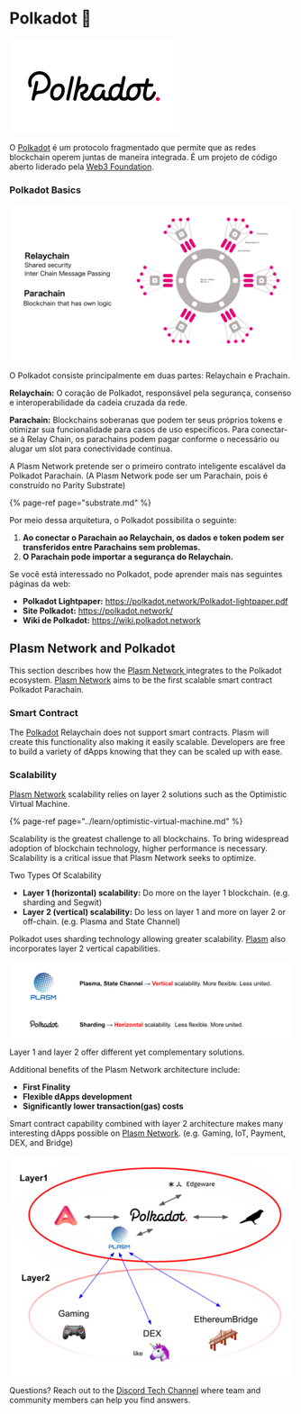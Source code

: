 # Polkadot 🔴

![](../.gitbook/assets/sukurnshotto-2020-06-07-221155png.png)

O [Polkadot](https://polkadot.network/) é um protocolo fragmentado que permite que as redes blockchain operem juntas de maneira integrada. É um projeto de código aberto liderado pela [Web3 Foundation](https://web3.foundation/).

### Polkadot Basics

![](../.gitbook/assets/sukurnshotto-2020-06-07-230056png.png)

O Polkadot consiste principalmente em duas partes: Relaychain e Prachain.

 **Relaychain:** O coração de Polkadot, responsável pela segurança, consenso e interoperabilidade da cadeia cruzada da rede.

 **Parachain:** Blockchains soberanas que podem ter seus próprios tokens e otimizar sua funcionalidade para casos de uso específicos. Para conectar-se à Relay Chain, os parachains podem pagar conforme o necessário ou alugar um slot para conectividade contínua.

A Plasm Network pretende ser o primeiro contrato inteligente escalável da Polkadot Parachain. \(A Plasm Network pode ser um Parachain, pois é construído no Parity Substrate\)

{% page-ref page="substrate.md" %}

Por meio dessa arquitetura, o Polkadot possibilita o seguinte:

1. **Ao conectar o Parachain ao Relaychain, os dados e token podem ser transferidos entre Parachains sem problemas.**
2. **O Parachain pode importar a segurança do Relaychain.**

Se você está interessado no Polkadot, pode aprender mais nas seguintes páginas da web:

* **Polkadot Lightpaper:** https://polkadot.network/Polkadot-lightpaper.pdf
* **Site Polkadot:** https://polkadot.network/
* **Wiki de Polkadot:** https://wiki.polkadot.network

## Plasm Network and Polkadot

This section describes how the [Plasm Network ](https://www.plasmnet.io/) integrates to the Polkadot ecosystem. [Plasm Network](https://www.plasmnet.io/) aims to be the first scalable smart contract Polkadot Parachain.

### Smart Contract

The [Polkadot](https://polkadot.network/) Relaychain does not support smart contracts. Plasm will create this functionality also making it easily scalable. Developers are free to build a variety of dApps knowing that they can be scaled up with ease.

### Scalability

[Plasm Network](https://www.plasmnet.io/) scalability relies on layer 2 solutions such as the Optimistic Virtual Machine.

{% page-ref page="../learn/optimistic-virtual-machine.md" %}

Scalability is the greatest challenge to all blockchains. To bring widespread adoption of blockchain technology, higher performance is necessary. Scalability is a critical issue that Plasm Network seeks to optimize.

Two Types Of Scalability

* **Layer 1 \(horizontal\) scalability:** Do more on the layer 1 blockchain. \(e.g. sharding and Segwit\)
* **Layer 2 \(vertical\) scalability:** Do less on layer 1 and more on layer 2 or off-chain. \(e.g. Plasma and State Channel\)

Polkadot uses sharding technology allowing greater scalability. [Plasm](https://www.plasmnet.io/) also incorporates layer 2 vertical capabilities.

![](../.gitbook/assets/sukurnshotto-2020-06-07-234905png.png)

Layer 1 and layer 2 offer different yet complementary solutions.

Additional benefits of the Plasm Network architecture include:

* **First Finality**
* **Flexible dApps development**
* **Significantly lower transaction\(gas\) costs**

Smart contract capability combined with layer 2 architecture makes many interesting dApps possible on [Plasm Network](https://www.plasmnet.io/). \(e.g. Gaming, IoT, Payment, DEX, and Bridge\)

![](../.gitbook/assets/sukurnshotto-2020-06-08-00739png.png)

Questions? Reach out to the [Discord Tech Channel](https://discord.gg/Z3nC9U4) where team and community members can help you find answers.

